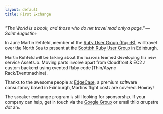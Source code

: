 ```yaml
---
layout: default
title: First Exchange
---
```


<cite>
"The World is a book, and those who do not travel read only a page."
&mdash; Saint Augustine
</cite>

In June Martin Rehfeld, member of the [Ruby User Group (Rug::B)](http://rug-b.de), will travel over the North Sea to present at the [Scottish Ruby User Group](http://scotrug.org/) in Edinburgh. 

Martin Rehfeld will be talking about the lessons learned developing his new service Assets.io. Moving parts involve apart from Cloudfront & EC2 a custom backend using evented Ruby code (Thin/Async Rack/Eventmachine). 

Thanks to the awesome people at [EdgeCase](http://edgecase.com/), a premium software consultancy based in Edinburgh, Martins flight costs are covered. Hooray! 

The speaker exchange program is still looking for sponsorship. If your company can help, get in touch via the [Google Group](http://groups.google.com/group/usergroup-speaker-exchange) or email thilo $at$ upstre $dot$ am.
